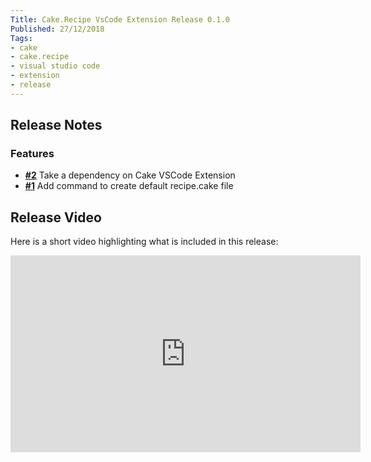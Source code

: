 ```yaml
---
Title: Cake.Recipe VsCode Extension Release 0.1.0
Published: 27/12/2018
Tags:
- cake
- cake.recipe
- visual studio code
- extension
- release
---
```


## Release Notes

### Features

- [__#2__](https://github.com/gep13/cakerecipe-vscode/issues/2) Take a dependency on Cake VSCode Extension
- [__#1__](https://github.com/gep13/cakerecipe-vscode/issues/1) Add command to create default recipe.cake file

## Release Video

Here is a short video highlighting what is included in this release:

<iframe width="560" height="315" src="https://www.youtube.com/embed/f7Ogy05im4M" frameborder="0" allow="accelerometer; autoplay; clipboard-write; encrypted-media; gyroscope; picture-in-picture" allowfullscreen></iframe>